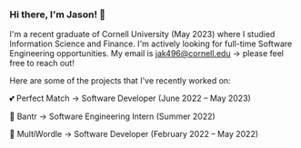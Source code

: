 ### Hi there, I'm Jason! 👋

I'm a recent graduate of Cornell University (May 2023) where I studied Information Science and Finance. I'm actively looking for full-time Software Engineering opportunities. My email is jak496@cornell.edu -> please feel free to reach out!

Here are some of the projects that I've recently worked on:

💕 Perfect Match -> Software Developer (June 2022 – May 2023)

🚀 Bantr -> Software Engineering Intern (Summer 2022)

🧩 MultiWordle -> Software Developer (February 2022 – May 2022)





<!--
**katzjason/katzjason** is a ✨ _special_ ✨ repository because its `README.md` (this file) appears on your GitHub profile.

Here are some ideas to get you started:

- 🔭 I’m currently working on ...
- 🌱 I’m currently learning ...
- 👯 I’m looking to collaborate on ...
- 🤔 I’m looking for help with ...
- 💬 Ask me about ...
- 📫 How to reach me: ...
- 😄 Pronouns: ...
- ⚡ Fun fact: ...
-->
